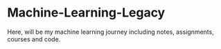 # Machine-Learning-Legacy
Here, will be my machine learning journey including notes, assignments, courses and code. 
